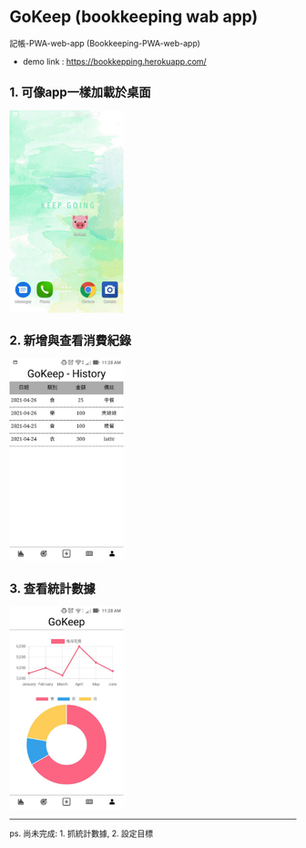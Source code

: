 # GoKeep (bookkeeping wab app)
記帳-PWA-web-app (Bookkeeping-PWA-web-app)

* demo link : https://bookkepping.herokuapp.com/

## 1. 可像app一樣加載於桌面
<img src="https://github.com/Yu-Zhuang/bookkeeping/blob/main/demoscreen/64978.jpg" width="200px">

## 2. 新增與查看消費紀錄
<img src="https://github.com/Yu-Zhuang/bookkeeping/blob/main/demoscreen/64976.jpg" width="200px">

## 3. 查看統計數據
<img src="https://github.com/Yu-Zhuang/bookkeeping/blob/main/demoscreen/64974.jpg" width="200px">

--- 
ps. 尚未完成: 1. 抓統計數據, 2. 設定目標

